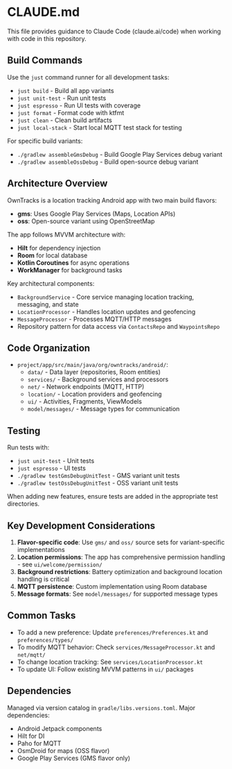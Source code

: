 # CLAUDE.md

This file provides guidance to Claude Code (claude.ai/code) when working with code in this repository.

## Build Commands

Use the `just` command runner for all development tasks:

- `just build` - Build all app variants
- `just unit-test` - Run unit tests
- `just espresso` - Run UI tests with coverage
- `just format` - Format code with ktfmt
- `just clean` - Clean build artifacts
- `just local-stack` - Start local MQTT test stack for testing

For specific build variants:
- `./gradlew assembleGmsDebug` - Build Google Play Services debug variant
- `./gradlew assembleOssDebug` - Build open-source debug variant

## Architecture Overview

OwnTracks is a location tracking Android app with two main build flavors:
- **gms**: Uses Google Play Services (Maps, Location APIs)
- **oss**: Open-source variant using OpenStreetMap

The app follows MVVM architecture with:
- **Hilt** for dependency injection
- **Room** for local database
- **Kotlin Coroutines** for async operations
- **WorkManager** for background tasks

Key architectural components:
- `BackgroundService` - Core service managing location tracking, messaging, and state
- `LocationProcessor` - Handles location updates and geofencing
- `MessageProcessor` - Processes MQTT/HTTP messages
- Repository pattern for data access via `ContactsRepo` and `WaypointsRepo`

## Code Organization

- `project/app/src/main/java/org/owntracks/android/`:
  - `data/` - Data layer (repositories, Room entities)
  - `services/` - Background services and processors
  - `net/` - Network endpoints (MQTT, HTTP)
  - `location/` - Location providers and geofencing
  - `ui/` - Activities, Fragments, ViewModels
  - `model/messages/` - Message types for communication

## Testing

Run tests with:
- `just unit-test` - Unit tests
- `just espresso` - UI tests
- `./gradlew testGmsDebugUnitTest` - GMS variant unit tests
- `./gradlew testOssDebugUnitTest` - OSS variant unit tests

When adding new features, ensure tests are added in the appropriate test directories.

## Key Development Considerations

1. **Flavor-specific code**: Use `gms/` and `oss/` source sets for variant-specific implementations
2. **Location permissions**: The app has comprehensive permission handling - see `ui/welcome/permission/`
3. **Background restrictions**: Battery optimization and background location handling is critical
4. **MQTT persistence**: Custom implementation using Room database
5. **Message formats**: See `model/messages/` for supported message types

## Common Tasks

- To add a new preference: Update `preferences/Preferences.kt` and `preferences/types/`
- To modify MQTT behavior: Check `services/MessageProcessor.kt` and `net/mqtt/`
- To change location tracking: See `services/LocationProcessor.kt`
- To update UI: Follow existing MVVM patterns in `ui/` packages

## Dependencies

Managed via version catalog in `gradle/libs.versions.toml`. Major dependencies:
- Android Jetpack components
- Hilt for DI
- Paho for MQTT
- OsmDroid for maps (OSS flavor)
- Google Play Services (GMS flavor only)